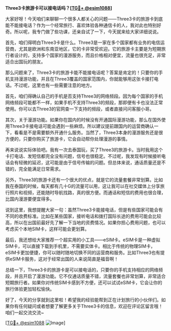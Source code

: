 **Three3卡旅游卡可以接电话吗？[[TG💪+ @esim1088](https://t.me/s/esim1088)]**

大家好呀！今天咱们来聊聊一个很多人都关心的问题——Three3卡的旅游卡到底能不能接电话？作为一个经常旅行、喜欢体验各种通信卡的人，我对此也特别好奇。所以呢，我专门做了些功课，还亲自试了一下，今天就来给大家详细说说。

首先，咱们得明白Three3卡是什么。Three3是一家在多个国家都有业务的电信运营商，尤其是欧洲和东南亚地区，它的卡非常受欢迎。它的旅游卡主要是为短期旅行者设计的，支持多个国家的漫游服务，而且价格相对便宜，流量也很充足，非常适合出国玩的朋友。

那么问题来了，Three3卡的旅游卡能不能接电话呢？答案是肯定的！只要你的手机支持漫游功能，并且在Three3覆盖的国家范围内，你就能够用这张卡接打电话。不过呢，这里也有一些需要注意的地方。

首先，咱们得确认自己的手机是否支持Three3的网络频段。因为每个国家的手机网络频段可能都不一样，如果手机不支持Three3的频段，那即便有卡也没法正常使用。你可以去Three3的官网查一下支持的频段，或者直接问问客服小哥。

其次，关于漫游功能。如果你在国内的时候没有开通国际漫游功能，那么在国外使用Three3卡接电话可能会遇到一些麻烦。所以建议提前跟国内的运营商确认一下，看看是不是需要额外开通什么服务。当然了，Three3本身的漫游服务还是很方便的，只要你购买了旅游卡，它会自动帮你处理漫游的事情。

再来说说实际体验吧。我有一次去泰国玩，买了Three3的旅游卡。当时我用这个卡打电话、发短信都完全没有问题，信号也很稳定。不过呢，我发现有时候接听电话会有轻微的延迟，这可能是由于信号传输的问题。但总体来说，通话质量还是不错的，完全能满足日常需求。

另外，Three3的旅游卡还有一个很大的优点，就是它的流量套餐非常划算。比如我在泰国的时候，每天都有几十G的流量可以用，这让我可以在社交媒体上分享旅行照片和视频，还能随时导航找路，真的很方便。而通话和短信的费用也很合理，比国内漫游要便宜得多。

说到这里，我想提醒大家一句：虽然Three3卡能接电话，但是有些国家可能会有不同的收费标准。比如在某些国家，接听电话和拨打国际长途的费用可能会比较高，所以在出国前最好先了解一下当地的资费情况。如果你担心费用问题，也可以考虑买个本地SIM卡，这样可能会更划算。

最后，我还想给大家推荐一个超实用的小工具——eSIM卡。eSIM卡是一种虚拟SIM卡，可以直接下载到手机里，不需要实体卡。相比于传统的物理SIM卡，eSIM卡更加便捷，你可以随时随地切换不同的运营商和服务。比如Three3也有提供eSIM卡服务，这对于经常出国的人来说简直是福音啊！

总结一下，Three3卡的旅游卡是可以接电话的，只要你的手机支持相应的网络频段，并且开启了漫游功能。它不仅通话质量不错，流量套餐也非常划算，非常适合短期旅行者。如果你对传统SIM卡感到不方便，还可以试试eSIM卡，它会让你的旅行体验更加轻松愉快。

好了，今天的分享就到这里啦！希望我的经验能帮到正在计划旅行的小伙伴们。如果你有任何疑问或者想要了解更多关于Three3卡的信息，欢迎在评论区留言哦！咱们一起交流交流~

[[TG💪+ @esim1088](https://t.me/s/esim1088) ![Image](https://i.postimg.cc/4NQfJmqS/Snipaste-2025-05-13-00-14-12.png)]